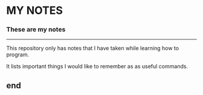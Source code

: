 # MY NOTES

### These are my notes

---

This repository only has notes that I have taken while
learning how to program.

It lists important things I would like to remember as
as useful commands.

end
---
